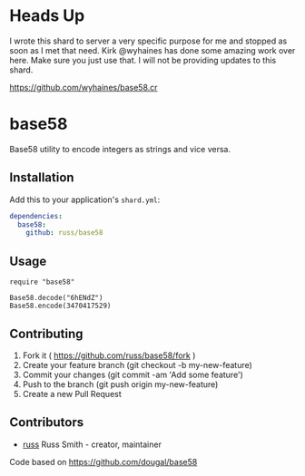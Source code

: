 # Heads Up

I wrote this shard to server a very specific purpose for me and stopped as soon as I met that need. Kirk @wyhaines has done some amazing work over here. Make sure you just use that. I will not be providing updates to this shard.

https://github.com/wyhaines/base58.cr

# base58

Base58 utility to encode integers as strings and vice versa.

## Installation


Add this to your application's `shard.yml`:

```yaml
dependencies:
  base58:
    github: russ/base58
```


## Usage


```crystal
require "base58"

Base58.decode("6hENdZ")
Base58.encode(3470417529)
```


## Contributing

1. Fork it ( https://github.com/russ/base58/fork )
2. Create your feature branch (git checkout -b my-new-feature)
3. Commit your changes (git commit -am 'Add some feature')
4. Push to the branch (git push origin my-new-feature)
5. Create a new Pull Request

## Contributors

- [russ](https://github.com/russ) Russ Smith - creator, maintainer

Code based on https://github.com/dougal/base58
